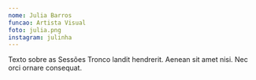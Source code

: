 ```yaml
---
nome: Julia Barros
funcao: Artista Visual
foto: julia.png
instagram: julinha
---
```

Texto sobre as Sessões Tronco landit hendrerit. Aenean sit amet nisi. Nec orci ornare consequat. 
